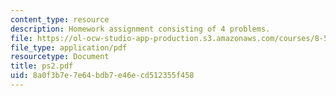```yaml
---
content_type: resource
description: Homework assignment consisting of 4 problems.
file: https://ol-ocw-studio-app-production.s3.amazonaws.com/courses/8-591j-systems-biology-fall-2004/8a0f3b7e7e64bdb7e46ecd512355f458_ps2.pdf
file_type: application/pdf
resourcetype: Document
title: ps2.pdf
uid: 8a0f3b7e-7e64-bdb7-e46e-cd512355f458
---
```

